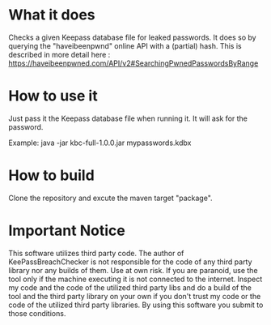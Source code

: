 # What it does
Checks a given Keepass database file for leaked passwords.
It does so by querying the "haveibeenpwnd" online API with a (partial) hash.
This is described in more detail here : 
    https://haveibeenpwned.com/API/v2#SearchingPwnedPasswordsByRange

# How to use it
Just pass it the Keepass database file when running it.
It will ask for the password.

Example: java -jar kbc-full-1.0.0.jar mypasswords.kdbx

# How to build
Clone the repository and excute the maven target "package".

# Important Notice
This software utilizes third party code. The author of KeePassBreachChecker is not responsible for the code of any third party library nor any builds of them.
Use at own risk. If you are paranoid, use the tool only if the machine executing it is not connected 
to the internet.
Inspect my code and the code of the utilized third party libs and do a build of the tool and the third
party library on your own if you don't trust my code or the code of the utilized third party libraries.
By using this software you submit to those conditions.